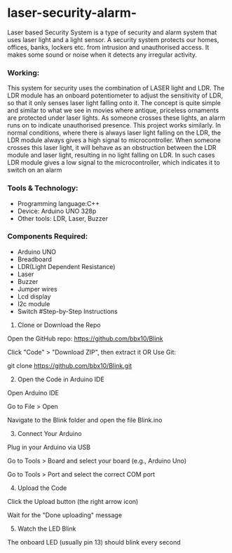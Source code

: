 # laser-security-alarm-
Laser based Security System is a type of security and alarm system that uses laser light and a light sensor. A security system protects our homes, offices, banks, lockers etc. from intrusion and unauthorised access. It makes some sound or noise when it detects any irregular activity.

### Working:

   This system for security uses the combination of LASER light and LDR. The LDR module has an onboard potentiometer to adjust the sensitivity of LDR, so that it only senses laser light falling onto it. The concept is quite simple and similar to what we see in movies where antique, priceless ornaments are protected under laser lights. As someone crosses these lights, an alarm runs on to indicate unauthorised presence. This project works similarly. In normal conditions, where there is always laser light falling on the LDR, the LDR module always gives a high signal to microcontroller. When someone crosses this laser light, it will behave as an obstruction between the LDR module and laser light, resulting in no light falling on LDR. In such cases LDR module gives a low signal to the microcontroller, which indicates it to switch on an alarm

### Tools & Technology:
* Programming language:C++
* Device: Arduino UNO 328p
* Other tools:  LDR, Laser, Buzzer


### Components Required:

* Arduino UNO 
* Breadboard
* LDR(Light Dependent Resistance)
* Laser
* Buzzer
* Jumper wires
* Lcd display
* I2c module
* Switch
#Step-by-Step Instructions

1. Clone or Download the Repo

Open the GitHub repo: https://github.com/bbx10/Blink

Click "Code" > "Download ZIP", then extract it
OR
Use Git:

git clone https://github.com/bbx10/Blink.git


2. Open the Code in Arduino IDE

Open Arduino IDE

Go to File > Open

Navigate to the Blink folder and open the file Blink.ino


3. Connect Your Arduino

Plug in your Arduino via USB

Go to Tools > Board and select your board (e.g., Arduino Uno)

Go to Tools > Port and select the correct COM port


4. Upload the Code

Click the Upload button (the right arrow icon)

Wait for the "Done uploading" message


5. Watch the LED Blink

The onboard LED (usually pin 13) should blink every second
